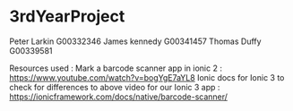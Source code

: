 # 3rdYearProject

Peter Larkin G00332346
James kennedy G00341457
Thomas Duffy G00339581

Resources used :
  Mark a barcode scanner app in ionic 2 : https://www.youtube.com/watch?v=bogYgE7aYL8
  Ionic docs for Ionic 3 to check for differences to above video for our Ionic 3 app : https://ionicframework.com/docs/native/barcode-scanner/